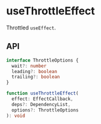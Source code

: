 # useThrottleEffect

Throttled `useEffect`.

## API

```ts
interface ThrottleOptions {
  wait?: number
  leading?: boolean
  trailing?: boolean
}

function useThrottleEffect(
  effect: EffectCallback,
  deps?: DependencyList,
  options?: ThrottleOptions
): void
```
